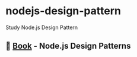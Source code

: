 # nodejs-design-pattern
Study Node.js Design Pattern

## 📕 [Book](https://www.nodejsdesignpatterns.com/) - Node.js Design Patterns
